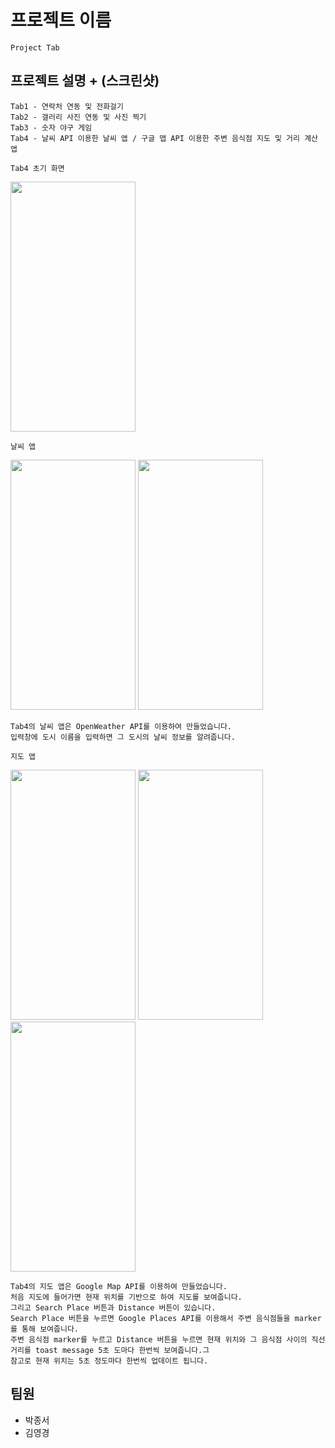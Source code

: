 # 프로젝트 이름
```
Project Tab
```

## 프로젝트 설명 + (스크린샷)
```
Tab1 - 연락처 연동 및 전화걸기
Tab2 - 갤러리 사진 연동 및 사진 찍기
Tab3 - 숫자 야구 게임
Tab4 - 날씨 API 이용한 날씨 앱 / 구글 맵 API 이용한 주변 음식점 지도 및 거리 계산 앱
```

```
Tab4 초기 화면
```
<img src="https://user-images.githubusercontent.com/38155105/124453286-2f2ffc80-ddc2-11eb-928d-98e9d47c20e8.jpg" width="200" height="400">

```
날씨 앱
```
<img src="https://user-images.githubusercontent.com/38155105/124452951-d95b5480-ddc1-11eb-87b6-0f743609f66d.jpg" width="200" height="400">
<img src="https://user-images.githubusercontent.com/38155105/124452957-d9f3eb00-ddc1-11eb-82cf-5dcac45f2629.jpg" width="200" height="400">

```
Tab4의 날씨 앱은 OpenWeather API를 이용하여 만들었습니다. 
입력창에 도시 이름을 입력하면 그 도시의 날씨 정보를 알려줍니다.
```

```
지도 앱
```
<img src="https://user-images.githubusercontent.com/38155105/124453490-60a8c800-ddc2-11eb-9019-e2c555fb79c3.jpg" width="200" height="400">
<img src="https://user-images.githubusercontent.com/38155105/124453493-61d9f500-ddc2-11eb-9c9f-19299bffc4f4.jpg" width="200" height="400">
<img src="https://user-images.githubusercontent.com/38155105/124453495-61d9f500-ddc2-11eb-95fb-da626cc9724b.jpg" width="200" height="400">

```
Tab4의 지도 앱은 Google Map API를 이용하여 만들었습니다.
처음 지도에 들어가면 현재 위치를 기반으로 하여 지도를 보여줍니다.
그리고 Search Place 버튼과 Distance 버튼이 있습니다.
Search Place 버튼을 누르면 Google Places API를 이용해서 주변 음식점들을 marker를 통해 보여줍니다.
주변 음식점 marker를 누르고 Distance 버튼을 누르면 현재 위치와 그 음식점 사이의 직선거리를 toast message 5초 도마다 한번씩 보여줍니다.그
참고로 현재 위치는 5초 정도마다 한번씩 업데이트 됩니다.
```

## 팀원
* 박종서
* 김영경

